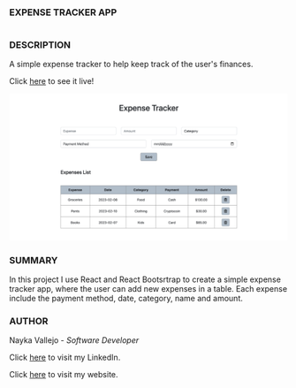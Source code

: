 ### EXPENSE TRACKER APP
#

### DESCRIPTION
A simple expense tracker to help keep track of the user's finances.

Click [here](https://main--classy-vacherin-87e25a.netlify.app/) to see it live!

![Image link](./src/images/expense-tracker-app-react-snip.png)

### SUMMARY
In this project I use React and React Bootsrtrap to create a simple expense tracker app, where the user can add new expenses in a table. Each expense include the payment method, date, category, name and amount.

### AUTHOR
Nayka Vallejo - _Software Developer_

Click [here](https://www.linkedin.com/in/nayka-vallejo-70044314b/) to visit my LinkedIn.

Click [here](https://imcodingdreams.github.io/personal-website/) to visit my website.